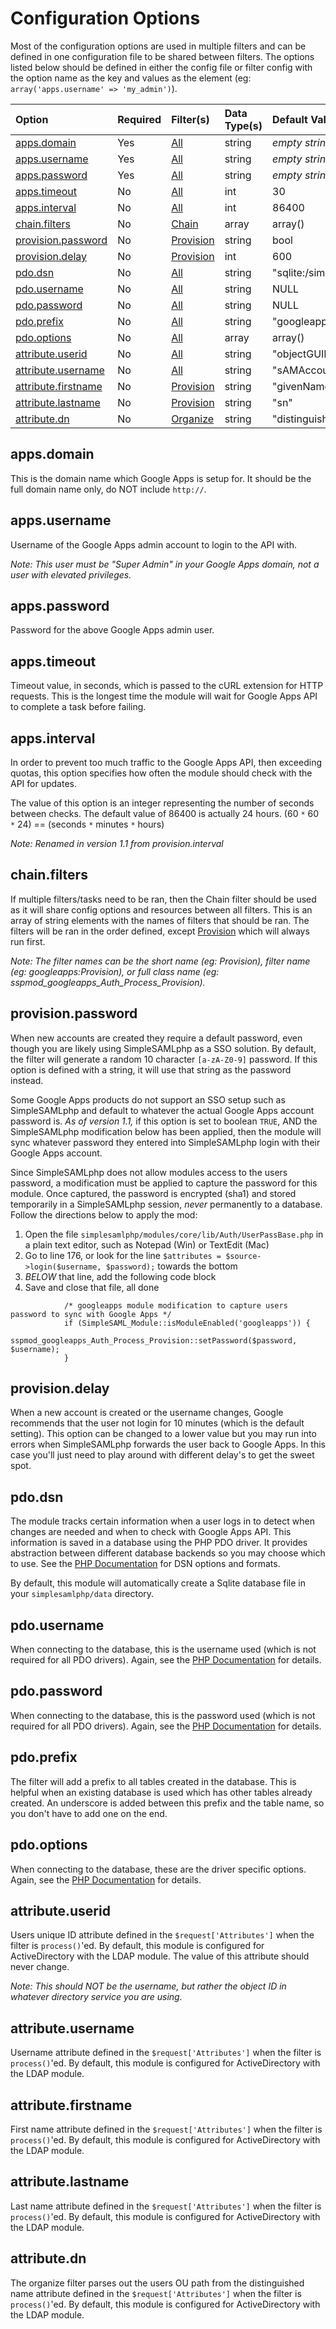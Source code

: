 # Configuration Options #

Most of the configuration options are used in multiple filters and can be defined in one configuration file to be shared between filters. The options listed below should be defined in either the config file or filter config with the option name as the key and values as the element (eg: `array('apps.username' => 'my_admin')`).

| **Option** | **Required** | **Filter(s)** | **Data Type(s)** | **Default Value** |
|:-----------|:-------------|:--------------|:-----------------|:------------------|
| [apps.domain](Options#apps.domain.md) | Yes | [All](Filters.md) | string | _empty string_ |
| [apps.username](Options#apps.username.md) | Yes | [All](Filters.md) | string | _empty string_ |
| [apps.password](Options#apps.password.md) | Yes | [All](Filters.md) | string | _empty string_ |
| [apps.timeout](Options#apps.timeout.md) | No | [All](Filters.md) | int | 30 |
| [apps.interval](Options#apps.interval.md) | No | [All](Filters.md) | int | 86400 |
| [chain.filters](Options#chain.filters.md) | No | [Chain](Filters#googleapps:Chain.md) | array | array() |
| [provision.password](Options#provision.password.md) | No | [Provision](Filters#googleapps:Provision.md) | string|bool | _random string_ |
| [provision.delay](Options#provision.delay.md) | No | [Provision](Filters#googleapps:Provision.md) | int | 600 |
| [pdo.dsn](Options#pdo.dsn.md) | No | [All](Filters.md) | string | "sqlite:/simplesamlphp/data/googleapps\_apps.domain.sqlite" |
| [pdo.username](Options#pdo.username.md) | No | [All](Filters.md) | string | NULL |
| [pdo.password](Options#pdo.password.md) | No | [All](Filters.md) | string | NULL |
| [pdo.prefix](Options#pdo.prefix.md) | No | [All](Filters.md) | string | "googleapps" |
| [pdo.options](Options#pdo.options.md) | No | [All](Filters.md) | array | array() |
| [attribute.userid](Options#attribute.userid.md) | No | [All](Filters.md) | string | "objectGUID" |
| [attribute.username](Options#attribute.username.md) | No | [All](Filters.md) | string | "sAMAccountName" |
| [attribute.firstname](Options#attribute.firstname.md) | No | [Provision](Filters#googleapps:Provision.md) | string | "givenName" |
| [attribute.lastname](Options#attribute.lastname.md) | No | [Provision](Filters#googleapps:Provision.md) | string | "sn" |
| [attribute.dn](Options#attribute.dn.md) | No | [Organize](Filters#googleapps:Organize.md) | string | "distinguishedName" |


## apps.domain ##

This is the domain name which Google Apps is setup for. It should be the full domain name only, do NOT include `http://`.


## apps.username ##

Username of the Google Apps admin account to login to the API with.

_Note: This user must be "Super Admin" in your Google Apps domain, not a user with elevated privileges._


## apps.password ##

Password for the above Google Apps admin user.


## apps.timeout ##

Timeout value, in seconds, which is passed to the cURL extension for HTTP requests. This is the longest time the module will wait for Google Apps API to complete a task before failing.


## apps.interval ##

In order to prevent too much traffic to the Google Apps API, then exceeding quotas, this option specifies how often the module should check with the API for updates.

The value of this option is an integer representing the number of seconds between checks. The default value of 86400 is actually 24 hours. (60 `*` 60 `*` 24) == (seconds `*` minutes `*` hours)

_Note: Renamed in version 1.1 from provision.interval_


## chain.filters ##

If multiple filters/tasks need to be ran, then the Chain filter should be used as it will share config options and resources between all filters. This is an array of string elements with the names of filters that should be ran. The filters will be ran in the order defined, except [Provision](Filters#googleapps:Provision.md) which will always run first.

_Note: The filter names can be the short name (eg: Provision), filter name (eg: googleapps:Provision), or full class name (eg: sspmod\_googleapps\_Auth\_Process\_Provision)._


## provision.password ##

When new accounts are created they require a default password, even though you are likely using SimpleSAMLphp as a SSO solution. By default, the filter will generate a random 10 character `[a-zA-Z0-9]` password. If this option is defined with a string, it will use that string as the password instead.

Some Google Apps products do not support an SSO setup such as SimpleSAMLphp and default to whatever the actual Google Apps account password is. _As of version 1.1,_ if this option is set to boolean `TRUE`, AND the SimpleSAMLphp modification below has been applied, then the module will sync whatever password they entered into SimpleSAMLphp login with their Google Apps account.

Since SimpleSAMLphp does not allow modules access to the users password, a modification must be applied to capture the password for this module. Once captured, the password is encrypted (sha1) and stored temporarily in a SimpleSAMLphp session, _never_ permanently to a database. Follow the directions below to apply the mod:

  1. Open the file `simplesamlphp/modules/core/lib/Auth/UserPassBase.php` in a plain text editor, such as Notepad (Win) or TextEdit (Mac)
  1. Go to line 176, or look for the line `$attributes = $source->login($username, $password);` towards the bottom
  1. _BELOW_ that line, add the following code block
  1. Save and close that file, all done

```
			/* googleapps module modification to capture users password to sync with Google Apps */
			if (SimpleSAML_Module::isModuleEnabled('googleapps')) {
				sspmod_googleapps_Auth_Process_Provision::setPassword($password, $username);
			}
```


## provision.delay ##

When a new account is created or the username changes, Google recommends that the user not login for 10 minutes (which is the default setting). This option can be changed to a lower value but you may run into errors when SimpleSAMLphp forwards the user back to Google Apps. In this case you'll just need to play around with different delay's to get the sweet spot.


## pdo.dsn ##

The module tracks certain information when a user logs in to detect when changes are needed and when to check with Google Apps API. This information is saved in a database using the PHP PDO driver. It provides abstraction between different database backends so you may choose which to use. See the [PHP Documentation](http://www.php.net/manual/en/pdo.construct.php) for DSN options and formats.

By default, this module will automatically create a Sqlite database file in your `simplesamlphp/data` directory.


## pdo.username ##

When connecting to the database, this is the username used (which is not required for all PDO drivers). Again, see the [PHP Documentation](http://www.php.net/manual/en/pdo.construct.php) for details.


## pdo.password ##

When connecting to the database, this is the password used (which is not required for all PDO drivers). Again, see the [PHP Documentation](http://www.php.net/manual/en/pdo.construct.php) for details.


## pdo.prefix ##

The filter will add a prefix to all tables created in the database. This is helpful when an existing database is used which has other tables already created. An underscore is added between this prefix and the table name, so you don't have to add one on the end.


## pdo.options ##

When connecting to the database, these are the driver specific options. Again, see the [PHP Documentation](http://www.php.net/manual/en/pdo.construct.php) for details.


## attribute.userid ##

Users unique ID attribute defined in the `$request['Attributes']` when the filter is `process()`'ed. By default, this module is configured for ActiveDirectory with the LDAP module. The value of this attribute should never change.

_Note: This should NOT be the username, but rather the object ID in whatever directory service you are using._


## attribute.username ##

Username attribute defined in the `$request['Attributes']` when the filter is `process()`'ed. By default, this module is configured for ActiveDirectory with the LDAP module.


## attribute.firstname ##

First name attribute defined in the `$request['Attributes']` when the filter is `process()`'ed. By default, this module is configured for ActiveDirectory with the LDAP module.


## attribute.lastname ##

Last name attribute defined in the `$request['Attributes']` when the filter is `process()`'ed. By default, this module is configured for ActiveDirectory with the LDAP module.


## attribute.dn ##

The organize filter parses out the users OU path from the distinguished name attribute defined in the `$request['Attributes']` when the filter is `process()`'ed. By default, this module is configured for ActiveDirectory with the LDAP module.